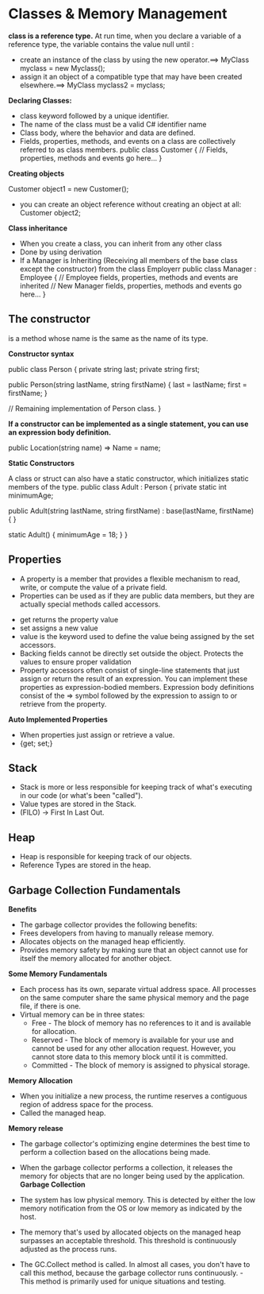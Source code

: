 # Classes & Memory Management

**class is a reference type.**
 At run time, when you declare a variable of a reference type, the variable contains the value null until :
 - create an instance of the class by using the new operator.==> MyClass myclass = new Myclass();
 - assign it an object of a compatible type that may have been created elsewhere.==> MyClass myclass2 = myclass;
  
**Declaring Classes:**
- class keyword followed by a unique identifier.
- The name of the class must be a valid C# identifier name
- Class body, where the behavior and data are defined. 
- Fields, properties, methods, and events on a class are collectively referred to as class members.
 public class Customer
{
   // Fields, properties, methods and events go here...
}

**Creating objects**

Customer object1 = new Customer();
- you can create an object reference without creating an object at all:
 Customer object2;
 
 **Class inheritance**
 
- When you create a class, you can inherit from any other class
- Done by using derivation
- If a Manager is Inheriting (Receiving all members of the base class except the constructor) from the class Employerr
public class Manager : Employee
{
    // Employee fields, properties, methods and events are inherited
    // New Manager fields, properties, methods and events go here...
}
## The constructor
is a method whose name is the same as the name of its type.

**Constructor syntax**

public class Person
{
   private string last;
   private string first;

   public Person(string lastName, string firstName)
   {
      last = lastName;
      first = firstName;
   }

   // Remaining implementation of Person class.
}

**If a constructor can be implemented as a single statement, you can use an expression body definition.**

 public Location(string name) => Name = name;
 
 **Static Constructors**
 
 A class or struct can also have a static constructor, which initializes static members of the type.
public class Adult : Person
{
   private static int minimumAge;

   public Adult(string lastName, string firstName) : base(lastName, firstName)
   { }

   static Adult()
   {
      minimumAge = 18;
   }
}
## Properties
- A property is a member that provides a flexible mechanism to read, write, or compute the value of a private field.
-  Properties can be used as if they are public data members, but they are actually special methods called accessors. 
* get returns the property value
* set assigns a new value
* value is the keyword used to define the value being assigned by the set accessors.
* Backing fields cannot be directly set outside the object. Protects the values to ensure proper validation
* Property accessors often consist of single-line statements that just assign or return the result of an expression. You can implement these properties as expression-bodied members. Expression body definitions consist of the => symbol followed by the expression to assign to or retrieve from the property.

**Auto Implemented Properties**
- When properties just assign or retrieve a value.
- {get; set;}

## Stack
- Stack is more or less responsible for keeping track of what's executing in our code (or what's been "called").
- Value types are stored in the Stack.
- (FILO) -> First In Last Out.
## Heap
- Heap is responsible for keeping track of our objects.
- Reference Types are stored in the heap.
## Garbage Collection Fundamentals

**Benefits**

- The garbage collector provides the following benefits:
- Frees developers from having to manually release memory.
- Allocates objects on the managed heap efficiently.
- Provides memory safety by making sure that an object cannot use for itself the memory allocated for another object.

**Some Memory Fundamentals**

* Each process has its own, separate virtual address space. All processes on the same computer share the same physical memory and the page file, if there is one.
* Virtual memory can be in three states:
   - Free - The block of memory has no references to it and is available for allocation.
   - Reserved - The block of memory is available for your use and cannot be used for any other allocation request. However, you cannot store data to this memory block until it is committed.
   - Committed - The block of memory is assigned to physical storage.
   
**Memory Allocation**

- When you initialize a new process, the runtime reserves a contiguous region of address space for the process.
- Called the managed heap.
 
**Memory release**

- The garbage collector's optimizing engine determines the best time to perform a collection based on the allocations being made.
- When the garbage collector performs a collection, it releases the memory for objects that are no longer being used by the application.
**Garbage Collection**

- The system has low physical memory. This is detected by either the low memory notification from the OS or low memory as indicated by the host.
- The memory that's used by allocated objects on the managed heap surpasses an acceptable threshold. This threshold is continuously adjusted as the process runs.
- The GC.Collect method is called. In almost all cases, you don't have to call this method, because the garbage collector runs continuously. - This method is primarily used for unique situations and testing.

